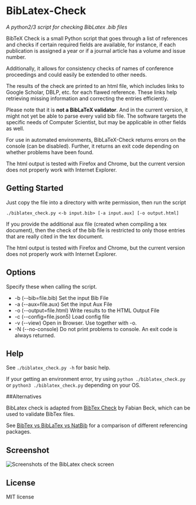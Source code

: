 BibLatex-Check
==============

*A python2/3 script for checking BibLatex .bib files*

BibTeX Check is a small Python script that goes through a list of references and checks if certain required fields are available, for instance, if each publication is assigned a year or if a journal article has a volume and issue number.

Additionally, it allows for consistency checks of names of conference proceedings and could easily be extended to other needs.

The results of the check are printed to an html file, which includes links to Google Scholar, DBLP, etc. for each flawed reference. These links help retrieving missing information and correcting the entries efficiently.

Please note that it is **not a BibLaTeX validator**. And in the current version, it might not yet be able to parse every valid bib file. The software targets the specific needs of Computer Scientist, but may be applicable in other fields as well.

For use in automated environments, BibLaTeX-Check returns errors on the console (can be disabled).
Further, it returns an exit code depending on whether problems have been found.

The html output is tested with Firefox and Chrome, but the current version does not properly work with Internet Explorer.

## Getting Started

Just copy the file into a directory with write permission, then run the script

	./biblatex_check.py <-b input.bib> [-a input.aux] [-o output.html]

If you provide the additional aux file (created when compiling a tex document), then the check of the bib file is restricted to only those entries that are really cited in the tex document.

The html output is tested with Firefox and Chrome, but the current version does not properly work with Internet Explorer.

## Options

Specify these when calling the script.

- -b (--bib=file.bib) Set the input Bib File
- -a (--aux=file.aux) Set the input Aux File
- -o (--output=file.html) Write results to the HTML Output File
- -c (--config=file.json5) Load config file
- -v (--view) Open in Browser. Use together with -o.
- -N (--no-console) Do not print problems to console. An exit code is always returned.

## Help

See `./biblatex_check.py -h` for basic help.

If your getting an environment error, try using `python ./biblatex_check.py` or `python3 ./biblatex_check.py` depending on your OS.

##Alternatives

BibLatex check is adapted from [BibTex Check](https://code.google.com/p/bibtex-check/) by Fabian Beck, which can be used to validate BibTex files.

See [BibTex vs BibLaTex vs NatBib](http://tex.stackexchange.com/questions/25701/bibtex-vs-biber-and-biblatex-vs-natbib) for a comparison of different referencing packages.

## Screenshot

![Screenshots of the BibLatex check screen](/../screenshots/screenshots/checkscreen.png?raw=true "BibLatex Check")

## License

MIT license
